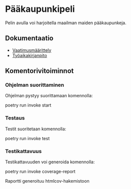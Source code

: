 # Pääkaupunkipeli

Pelin avulla voi harjoitella maailman maiden pääkaupunkeja.

## Dokumentaatio

* [Vaatimusmäärittely](https://github.com/kerkkanen/ot-harjoitustyo/blob/main/dokumentaatio/vaatimusmaarittely.md)
* [Työaikakirjanpito](https://github.com/kerkkanen/ot-harjoitustyo/blob/main/dokumentaatio/kirjanpito.md)

## Komentorivitoiminnot

### Ohjelman suorittaminen

Ohjelman pystyy suorittamaan komennolla:

poetry run invoke start

### Testaus

Testit suoritetaan komennolla:

poetry run invoke test

### Testikattavuus

Testikattavuuden voi generoida komennolla:

poetry run invoke coverage-report

Raportti generoituu htmlcov-hakemistoon



